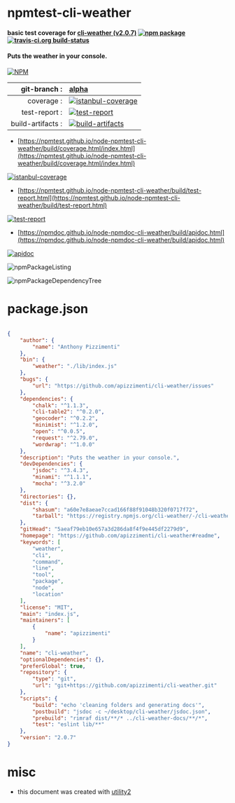 # npmtest-cli-weather

#### basic test coverage for  [cli-weather (v2.0.7)](https://github.com/apizzimenti/cli-weather#readme)  [![npm package](https://img.shields.io/npm/v/npmtest-cli-weather.svg?style=flat-square)](https://www.npmjs.org/package/npmtest-cli-weather) [![travis-ci.org build-status](https://api.travis-ci.org/npmtest/node-npmtest-cli-weather.svg)](https://travis-ci.org/npmtest/node-npmtest-cli-weather)

#### Puts the weather in your console.

[![NPM](https://nodei.co/npm/cli-weather.png?downloads=true&downloadRank=true&stars=true)](https://www.npmjs.com/package/cli-weather)

| git-branch : | [alpha](https://github.com/npmtest/node-npmtest-cli-weather/tree/alpha)|
|--:|:--|
| coverage : | [![istanbul-coverage](https://npmtest.github.io/node-npmtest-cli-weather/build/coverage.badge.svg)](https://npmtest.github.io/node-npmtest-cli-weather/build/coverage.html/index.html)|
| test-report : | [![test-report](https://npmtest.github.io/node-npmtest-cli-weather/build/test-report.badge.svg)](https://npmtest.github.io/node-npmtest-cli-weather/build/test-report.html)|
| build-artifacts : | [![build-artifacts](https://npmtest.github.io/node-npmtest-cli-weather/glyphicons_144_folder_open.png)](https://github.com/npmtest/node-npmtest-cli-weather/tree/gh-pages/build)|

- [https://npmtest.github.io/node-npmtest-cli-weather/build/coverage.html/index.html](https://npmtest.github.io/node-npmtest-cli-weather/build/coverage.html/index.html)

[![istanbul-coverage](https://npmtest.github.io/node-npmtest-cli-weather/build/screenCapture.buildCi.browser.%252Ftmp%252Fbuild%252Fcoverage.lib.html.png)](https://npmtest.github.io/node-npmtest-cli-weather/build/coverage.html/index.html)

- [https://npmtest.github.io/node-npmtest-cli-weather/build/test-report.html](https://npmtest.github.io/node-npmtest-cli-weather/build/test-report.html)

[![test-report](https://npmtest.github.io/node-npmtest-cli-weather/build/screenCapture.buildCi.browser.%252Ftmp%252Fbuild%252Ftest-report.html.png)](https://npmtest.github.io/node-npmtest-cli-weather/build/test-report.html)

- [https://npmdoc.github.io/node-npmdoc-cli-weather/build/apidoc.html](https://npmdoc.github.io/node-npmdoc-cli-weather/build/apidoc.html)

[![apidoc](https://npmdoc.github.io/node-npmdoc-cli-weather/build/screenCapture.buildCi.browser.%252Ftmp%252Fbuild%252Fapidoc.html.png)](https://npmdoc.github.io/node-npmdoc-cli-weather/build/apidoc.html)

![npmPackageListing](https://npmtest.github.io/node-npmtest-cli-weather/build/screenCapture.npmPackageListing.svg)

![npmPackageDependencyTree](https://npmtest.github.io/node-npmtest-cli-weather/build/screenCapture.npmPackageDependencyTree.svg)



# package.json

```json

{
    "author": {
        "name": "Anthony Pizzimenti"
    },
    "bin": {
        "weather": "./lib/index.js"
    },
    "bugs": {
        "url": "https://github.com/apizzimenti/cli-weather/issues"
    },
    "dependencies": {
        "chalk": "^1.1.3",
        "cli-table2": "^0.2.0",
        "geocoder": "^0.2.2",
        "minimist": "^1.2.0",
        "open": "^0.0.5",
        "request": "^2.79.0",
        "wordwrap": "^1.0.0"
    },
    "description": "Puts the weather in your console.",
    "devDependencies": {
        "jsdoc": "^3.4.3",
        "minami": "^1.1.1",
        "mocha": "^3.2.0"
    },
    "directories": {},
    "dist": {
        "shasum": "a60e7e8aeae7ccad166f88f91048b320f0717f72",
        "tarball": "https://registry.npmjs.org/cli-weather/-/cli-weather-2.0.7.tgz"
    },
    "gitHead": "5aeaf79eb10e657a3d286da8f4f9e445df2279d9",
    "homepage": "https://github.com/apizzimenti/cli-weather#readme",
    "keywords": [
        "weather",
        "cli",
        "command",
        "line",
        "tool",
        "package",
        "node",
        "location"
    ],
    "license": "MIT",
    "main": "index.js",
    "maintainers": [
        {
            "name": "apizzimenti"
        }
    ],
    "name": "cli-weather",
    "optionalDependencies": {},
    "preferGlobal": true,
    "repository": {
        "type": "git",
        "url": "git+https://github.com/apizzimenti/cli-weather.git"
    },
    "scripts": {
        "build": "echo 'cleaning folders and generating docs'",
        "postbuild": "jsdoc -c ~/desktop/cli-weather/jsdoc.json",
        "prebuild": "rimraf dist/**/* ../cli-weather-docs/**/*",
        "test": "eslint lib/**"
    },
    "version": "2.0.7"
}
```



# misc
- this document was created with [utility2](https://github.com/kaizhu256/node-utility2)
